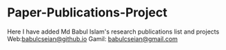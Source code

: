 # Paper-Publications-Project

Here I have added Md Babul Islam's research publications list and projects
Web:babulcseian@github.io 
Gamil: babulcseian@gmail.com
